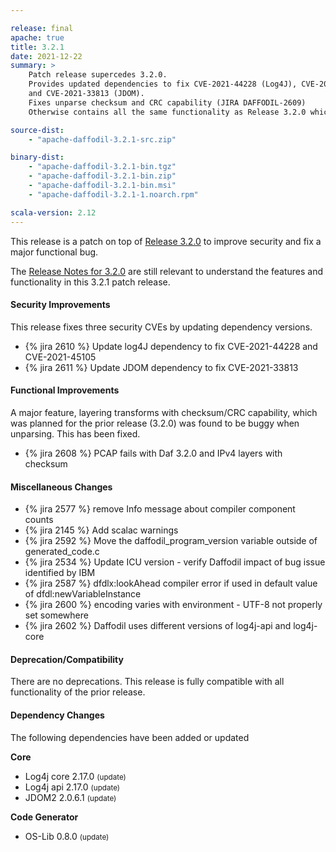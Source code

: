 ```yaml
---

release: final
apache: true
title: 3.2.1
date: 2021-12-22
summary: >
    Patch release supercedes 3.2.0. 
    Provides updated dependencies to fix CVE-2021-44228 (Log4J), CVE-2021-45105 (Log4J),
    and CVE-2021-33813 (JDOM).
    Fixes unparse checksum and CRC capability (JIRA DAFFODIL-2609)
    Otherwise contains all the same functionality as Release 3.2.0 which it replaces.

source-dist:
    - "apache-daffodil-3.2.1-src.zip"

binary-dist:
    - "apache-daffodil-3.2.1-bin.tgz"
    - "apache-daffodil-3.2.1-bin.zip"
    - "apache-daffodil-3.2.1-bin.msi"
    - "apache-daffodil-3.2.1-1.noarch.rpm"

scala-version: 2.12
---
```


This release is a patch on top of [Release 3.2.0](../3.2.0) to improve security and fix a major functional bug. 

The [Release Notes for 3.2.0](../3.2.0)
are still relevant to understand the features
and functionality in this 3.2.1 patch release. 

#### Security Improvements

This release fixes three security CVEs by updating dependency versions.

* {% jira 2610 %} Update log4J dependency to fix CVE-2021-44228 and CVE-2021-45105
* {% jira 2611 %} Update JDOM dependency to fix CVE-2021-33813

#### Functional Improvements

A major feature, layering transforms with checksum/CRC capability, which was planned for the prior release (3.2.0) was found to be buggy when unparsing. 
This has been fixed. 

* {% jira 2608 %} PCAP fails with Daf 3.2.0 and IPv4 layers with checksum

#### Miscellaneous Changes

* {% jira 2577 %} remove Info message about compiler component counts
* {% jira 2145 %} Add scalac warnings
* {% jira 2592 %} Move the daffodil_program_version variable outside of generated_code.c
* {% jira 2534 %} Update ICU version - verify Daffodil impact of bug issue identified by IBM
* {% jira 2587 %} dfdlx:lookAhead compiler error if used in default value of dfdl:newVariableInstance
* {% jira 2600 %} encoding varies with environment - UTF-8 not properly set somewhere
* {% jira 2602 %} Daffodil uses different versions of log4j-api and log4j-core

#### Deprecation/Compatibility

There are no deprecations. This release is fully compatible with all functionality of the prior release.

#### Dependency Changes

The following dependencies have been added or updated

**Core**

* Log4j core 2.17.0 <small>(update)</small>
* Log4j api 2.17.0 <small>(update)</small>
* JDOM2 2.0.6.1 <small>(update)</small>

**Code Generator**

* OS-Lib 0.8.0 <small>(update)</small>


